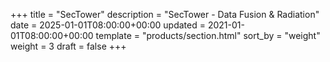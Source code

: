 +++
title = "SecTower"
description = "SecTower - Data Fusion & Radiation"
date = 2025-01-01T08:00:00+00:00
updated = 2021-01-01T08:00:00+00:00
template = "products/section.html"
sort_by = "weight"
weight = 3
draft = false
+++

